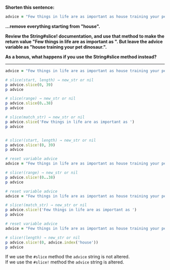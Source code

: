 **Shorten this sentence:**
```ruby
advice = "Few things in life are as important as house training your pet dinosaur."
```
**...remove everything starting from "house".**  

**Review the String#slice! documentation, and use that method to make the return value "Few things in life are as important as ". But leave the advice variable as "house training your pet dinosaur.".**  

**As a bonus, what happens if you use the String#slice method instead?**
***
```ruby
advice = "Few things in life are as important as house training your pet dinosaur."

# slice(start, length) → new_str or nil
p advice.slice(0, 39)
p advice

# slice(range) → new_str or nil
p advice.slice(0..38)
p advice

# slice(match_str) → new_str or nil
p advice.slice('Few things in life are as important as ')
p advice


# slice!(start, length) → new_str or nil
p advice.slice!(0, 39)
p advice

# reset variable advice 
advice = "Few things in life are as important as house training your pet dinosaur."

# slice!(range) → new_str or nil
p advice.slice!(0..38)
p advice

# reset variable advice 
advice = "Few things in life are as important as house training your pet dinosaur."

# slice!(match_str) → new_str or nil
p advice.slice!('Few things in life are as important as ')
p advice

# reset variable advice 
advice = "Few things in life are as important as house training your pet dinosaur."

# slice!(length) → new_str or nil
p advice.slice!(0, advice.index('house'))
p advice
```
If we use the `#slice` method the `advice` string is not altered.  
If we use the `#slice!` method the `advice` string is altered.